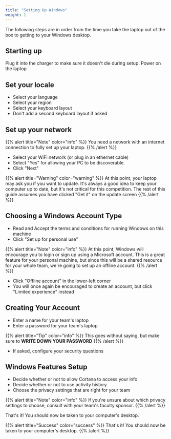 ```yaml
---
title: "Setting Up Windows"
weight: 1
---
```


The following steps are in order from the time you take the
laptop out of the box to getting to your Windows desktop.

## Starting up

Plug it into the charger to make sure it doesn't die during setup.
Power on the laptop

## Set your locale

- Select your language
- Select your region
- Select your keyboard layout
- Don't add a second keyboard layout if asked

## Set up your network

{{% alert title="Note" color="info" %}}
You need a network with an internet connection to fully set up your laptop.
{{% /alert %}}

- Select your WiFi network (or plug in an ethernet cable)
- Select "Yes" for allowing your PC to be discoverable.
- Click "Next"

{{% alert title="Warning" color="warning" %}}
At this point, your laptop may ask you if you want to update.
It's always a good idea to keep your computer up to date, but
it's not critical for this competition. The rest of this guide
assumes you have clicked "Get it" on the update screen
{{% /alert %}}

## Choosing a Windows Account Type

- Read and Accept the terms and conditions for running Windows on this machine
- Click "Set up for personal use"

{{% alert title="Note" color="info" %}}
At this point, Windows will encourage you to login or sign up using a
Microsoft account. This is a great feature for your personal machine,
but since this will be a shared resource for your whole team, we're going
to set up an offline account.
{{% /alert %}}

- Click "Offline account" in the lower-left corner
- You will once again be encouraged to create an account,
  but click "Limited experience" instead

## Creating Your Account

- Enter a name for your team's laptop
- Enter a password for your team's laptop

{{% alert title="Tip" color="info" %}}
This goes without saying, but make sure to **WRITE DOWN YOUR PASSWORD**
{{% /alert %}}

- If asked, configure your security questions

## Windows Features Setup

- Decide whether or not to allow Cortana to access your info
- Decide whether or not to use activity history
- Choose the privacy settings that are right for your team

{{% alert title="Note" color="info" %}}
If you're unsure about which privacy settings to choose,
consult with your team's faculty sponsor.
{{% /alert %}}

That's it! You should now be taken to your computer's desktop.

{{% alert title="Success" color="success" %}}
That's it! You should now be taken to your computer's desktop.
{{% /alert %}}
